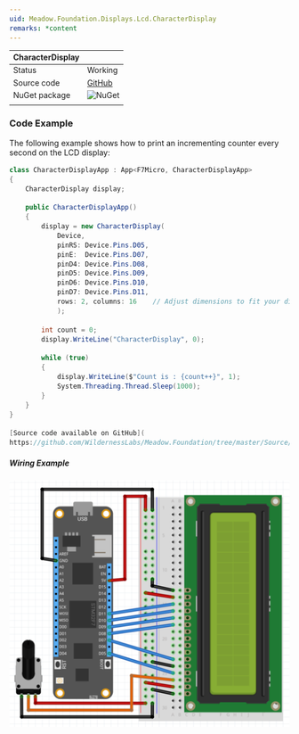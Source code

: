 ```yaml
---
uid: Meadow.Foundation.Displays.Lcd.CharacterDisplay
remarks: *content
---
```


| CharacterDisplay |             |
|------------------|-------------|
| Status           | Working     |
| Source code      | [GitHub](https://github.com/WildernessLabs/Meadow.Foundation/tree/master/Source/Meadow.Foundation.Peripherals/Displays.Lcd.CharacterDisplay) |
| NuGet package    | ![NuGet](https://img.shields.io/nuget/v/Meadow.Foundation.Displays.LCD.CharacterDisplay.svg?label=NuGet) |
| | |

### Code Example

The following example shows how to print an incrementing counter every second on the LCD display:

```csharp
class CharacterDisplayApp : App<F7Micro, CharacterDisplayApp>
{
    CharacterDisplay display;

    public CharacterDisplayApp()
    {
        display = new CharacterDisplay(
            Device,
            pinRS: Device.Pins.D05,
            pinE:  Device.Pins.D07,
            pinD4: Device.Pins.D08,
            pinD5: Device.Pins.D09,
            pinD6: Device.Pins.D10,
            pinD7: Device.Pins.D11,
            rows: 2, columns: 16    // Adjust dimensions to fit your display
            );

        int count = 0;
        display.WriteLine("CharacterDisplay", 0);

        while (true)
        {
            display.WriteLine($"Count is : {count++}", 1);
            System.Threading.Thread.Sleep(1000);
        }
    }
}

[Source code available on GitHub](
https://github.com/WildernessLabs/Meadow.Foundation/tree/master/Source/Meadow.Foundation.Peripherals/Displays.Lcd.CharacterDisplay/Samples/Displays.Lcd.CharacterDisplay_Sample) 

```

##### Wiring Example

![](../../API_Assets/Meadow.Foundation.Displays.Lcd.CharacterDisplay/CharacterDisplay.svg)